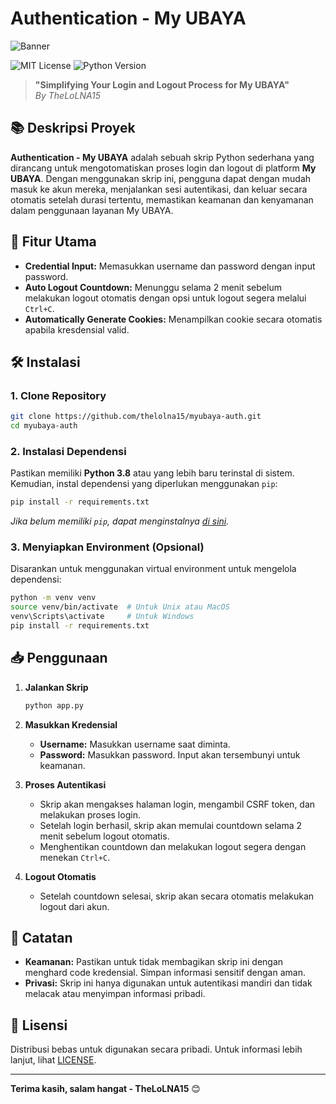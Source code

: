 # Authentication - My UBAYA

![Banner](https://img.shields.io/badge/Authentication-My%20UBAYA-brightgreen)

![MIT License](https://img.shields.io/badge/license-MIT-blue.svg)
![Python Version](https://img.shields.io/badge/python-3.8%2B-blue)

> **"Simplifying Your Login and Logout Process for My UBAYA"**  
> *By TheLoLNA15*

## 📚 **Deskripsi Proyek**

**Authentication - My UBAYA** adalah sebuah skrip Python sederhana yang dirancang untuk mengotomatiskan proses login dan logout di platform **My UBAYA**. Dengan menggunakan skrip ini, pengguna dapat dengan mudah masuk ke akun mereka, menjalankan sesi autentikasi, dan keluar secara otomatis setelah durasi tertentu, memastikan keamanan dan kenyamanan dalam penggunaan layanan My UBAYA.

## 🚀 **Fitur Utama**

- **Credential Input:** Memasukkan username dan password dengan input password.
- **Auto Logout Countdown:** Menunggu selama 2 menit sebelum melakukan logout otomatis dengan opsi untuk logout segera melalui `Ctrl+C`.
- **Automatically Generate Cookies:** Menampilkan cookie secara otomatis apabila kresdensial valid.

## 🛠️ **Instalasi**

### 1. **Clone Repository**

```bash
git clone https://github.com/thelolna15/myubaya-auth.git
cd myubaya-auth
```

### 2. **Instalasi Dependensi**

Pastikan memiliki **Python 3.8** atau yang lebih baru terinstal di sistem. Kemudian, instal dependensi yang diperlukan menggunakan `pip`:

```bash
pip install -r requirements.txt
```

*Jika belum memiliki `pip`, dapat menginstalnya [di sini](https://pip.pypa.io/en/stable/installation/).*

### 3. **Menyiapkan Environment (Opsional)**

Disarankan untuk menggunakan virtual environment untuk mengelola dependensi:

```bash
python -m venv venv
source venv/bin/activate  # Untuk Unix atau MacOS
venv\Scripts\activate     # Untuk Windows
pip install -r requirements.txt
```

## 📥 **Penggunaan**

1. **Jalankan Skrip**

   ```bash
   python app.py
   ```

2. **Masukkan Kredensial**

   - **Username:** Masukkan username saat diminta.
   - **Password:** Masukkan password. Input akan tersembunyi untuk keamanan.

3. **Proses Autentikasi**

   - Skrip akan mengakses halaman login, mengambil CSRF token, dan melakukan proses login.
   - Setelah login berhasil, skrip akan memulai countdown selama 2 menit sebelum logout otomatis.
   - Menghentikan countdown dan melakukan logout segera dengan menekan `Ctrl+C`.

4. **Logout Otomatis**

   - Setelah countdown selesai, skrip akan secara otomatis melakukan logout dari akun.

## 📝 **Catatan**

- **Keamanan:** Pastikan untuk tidak membagikan skrip ini dengan menghard code kredensial. Simpan informasi sensitif dengan aman.
- **Privasi:** Skrip ini hanya digunakan untuk autentikasi mandiri dan tidak melacak atau menyimpan informasi pribadi.

## 📜 **Lisensi**

Distribusi bebas untuk digunakan secara pribadi. Untuk informasi lebih lanjut, lihat [LICENSE](LICENSE).

---

**Terima kasih, salam hangat - TheLoLNA15** 😊
